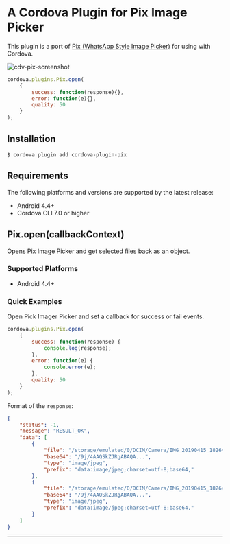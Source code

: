 # A Cordova Plugin for Pix Image Picker

This plugin is a port of [Pix (WhatsApp Style Image Picker)](https://github.com/akshay2211/PixImagePicker) for using with Cordova.

![cdv-pix-screenshot](https://i.imgur.com/viYvm8S.gif)

```js
cordova.plugins.Pix.open(
    {
        success: function(response){},
        error: function(e){},
        quality: 50       
    }
);
```

## Installation

```shell
$ cordova plugin add cordova-plugin-pix
```

## Requirements

The following platforms and versions are supported by the latest release:

- Android 4.4+
- Cordova CLI 7.0 or higher

## Pix.open(callbackContext)

Opens Pix Image Picker and get selected files back as an object.

### Supported Platforms

- Android 4.4+

### Quick Examples

Open Pick Imager Picker and set a callback for success or fail events.

```js
cordova.plugins.Pix.open(
    { 
        success: function(response) {
            console.log(response);
        },
        error: function(e) {
            console.error(e);
        },
        quality: 50
    }
);
```

Format of the `response`:

```json
{
    "status": -1,
    "message": "RESULT_OK",
    "data": [
        {
            "file": "/storage/emulated/0/DCIM/Camera/IMG_20190415_182649.jpg",
            "base64": "/9j/4AAQSkZJRgABAQA...",
            "type": "image/jpeg",
            "prefix": "data:image/jpeg;charset=utf-8;base64,"
        }, 
        {
            "file": "/storage/emulated/0/DCIM/Camera/IMG_20190415_182644.jpg",
            "base64": "/9j/4AAQSkZJRgABAQA...",
            "type": "image/jpeg",
            "prefix": "data:image/jpeg;charset=utf-8;base64,"
        }
    ]
}

```

---
